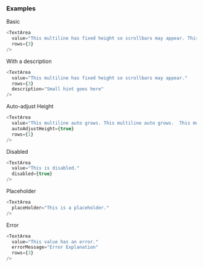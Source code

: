 ### Examples

Basic
```js { "props": { "data-example": "basic" } }
<TextArea
  value="This multiline has fixed height so scrollbars may appear. This multiline has fixed height so scrollbars may appear. This multiline has fixed height so scrollbars may appear. This multiline has fixed height so scrollbars may appear. This multiline has fixed height so scrollbars may appear. This multiline has fixed height so scrollbars may appear."
  rows={3}
/>
```

With a description
```js { "props": { "data-example": "withDescription" } }
<TextArea
  value="This multiline has fixed height so scrollbars may appear."
  rows={3}
  description="Small hint goes here"
/>
```

Auto-adjust Height
```js { "props": { "data-example": "autoAdjustHeight" } }
<TextArea
  value="This multiline auto grows. This multiline auto grows.  This multiline auto grows. This multiline auto grows. This multiline auto grows. This multiline auto grows. This multiline auto grows. This multiline auto grows. This multiline auto grows. This multiline auto grows. This multiline auto grows. This multiline auto grows. This multiline auto grows. This multiline auto grows. This multiline auto grows. This multiline auto grows. This multiline auto grows."
  autoAdjustHeight={true}
  rows={1}
/>
```

Disabled
```js { "props": { "data-example": "disabled" } }
<TextArea
  value="This is disabled."
  disabled={true}
/>
```

Placeholder
```js { "props": { "data-example": "placeHolder" } }
<TextArea
  placeHolder="This is a placeholder."
/>
```

Error
```js { "props": { "data-example": "error" } }
<TextArea
  value="This value has an error."
  errorMessage="Error Explanation"
  rows={3}
/>
```